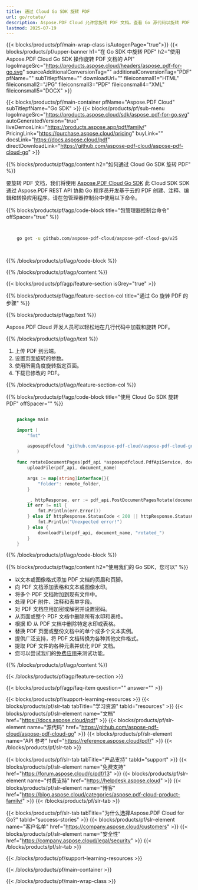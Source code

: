 ```yaml
---
title: 通过 Cloud Go SDK 旋转 PDF
url: go/rotate/
description: Aspose.PDF Cloud 允许您旋转 PDF 文档。查看 Go 源代码以旋转 PDF 文件。
lastmod: 2025-07-19
---
```


{{< blocks/products/pf/main-wrap-class isAutogenPage="true">}}
{{< blocks/products/pf/upper-banner h1="在 Go SDK 中旋转 PDF" h2="使用 Aspose.PDF Cloud Go SDK 操作旋转 PDF 文档的 API" logoImageSrc="https://products.aspose.cloud/headers/aspose_pdf-for-go.svg" sourceAdditionalConversionTag="" additionalConversionTag="PDF" pfName="" subTitlepfName="" downloadUrl="" fileiconsmall1="HTML" fileiconsmall2="JPG" fileiconsmall3="PDF" fileiconsmall4="XML" fileiconsmall5="DOCX" >}}

{{< blocks/products/pf/main-container pfName="Aspose.PDF Cloud" subTitlepfName="Go SDK" >}}
{{< blocks/products/pf/sub-menu logoImageSrc="https://products.aspose.cloud/sdk/aspose_pdf-for-go.svg"
autoGeneratedVersion="true"
liveDemosLink="https://products.aspose.app/pdf/family/" PricingLink="https://purchase.aspose.cloud/pricing" buyLink="" docsLink="https://docs.aspose.cloud/pdf"  directDownloadLink="https://github.com/aspose-pdf-cloud/aspose-pdf-cloud-go" >}}

{{% blocks/products/pf/agp/content h2="如何通过 Cloud Go SDK 旋转 PDF" %}}

要旋转 PDF 文档，我们将使用
[Aspose.PDF Cloud Go SDK](https://products.aspose.cloud/pdf/go/)
此 Cloud SDK SDK 通过 Aspose.PDF REST API 协助 Go 程序员开发基于云的 PDF 创建、注释、编辑和转换应用程序。请在包管理器控制台中使用以下命令。

{{% blocks/products/pf/agp/code-block title="包管理器控制台命令" offSpacer="true" %}}

```bash

     
    go get -u github.com/aspose-pdf-cloud/aspose-pdf-cloud-go/v25
     
     
```

{{% /blocks/products/pf/agp/code-block %}}

{{% /blocks/products/pf/agp/content %}}

{{< blocks/products/pf/agp/feature-section isGrey="true" >}}

{{% blocks/products/pf/agp/feature-section-col title="通过 Go 旋转 PDF 的步骤" %}}

{{% blocks/products/pf/agp/text %}}

Aspose.PDF Cloud 开发人员可以轻松地在几行代码中加载和旋转 PDF。

{{% /blocks/products/pf/agp/text %}}

1. 上传 PDF 到云端。
1. 设置页面旋转的参数。
1. 使用所需角度旋转指定页面。
1. 下载已修改的 PDF。

{{% /blocks/products/pf/agp/feature-section-col %}}

{{% blocks/products/pf/agp/code-block title="使用 Cloud Go SDK 旋转 PDF" offSpacer="" %}}

```go

    package main

    import (
        "fmt"

        asposepdfcloud "github.com/aspose-pdf-cloud/aspose-pdf-cloud-go/v25"
    )

    func rotateDocumentPages(pdf_api *asposepdfcloud.PdfApiService, document_name string, rotate_angle string, pages string, remote_folder string) {
        uploadFile(pdf_api, document_name)

        args := map[string]interface{}{
            "folder": remote_folder,
        }

        _, httpResponse, err := pdf_api.PostDocumentPagesRotate(document_name, rotate_angle, pages, args)
        if err != nil {
            fmt.Println(err.Error())
        } else if httpResponse.StatusCode < 200 || httpResponse.StatusCode > 299 {
            fmt.Println("Unexpected error!")
        } else {
            downloadFile(pdf_api, document_name, "rotated_")
        }
    }
```

{{% /blocks/products/pf/agp/code-block %}}

{{% blocks/products/pf/agp/content h2="使用我们的 Go SDK，您可以" %}}

+ 以文本或图像格式添加 PDF 文档的页眉和页脚。
+ 向 PDF 文档添加表格和文本或图像水印。
+ 将多个 PDF 文档附加到现有文件中。
+ 处理 PDF 附件、注释和表单字段。
+ 对 PDF 文档应用加密或解密并设置密码。
+ 从页面或整个 PDF 文档中删除所有水印和表格。
+ 根据 ID 从 PDF 文档中删除特定水印或表格。
+ 替换 PDF 页面或整份文档中的单个或多个文本实例。
+ 提供广泛支持，将 PDF 文档转换为各种其他文件格式。
+ 提取 PDF 文件的各种元素并优化 PDF 文档。
+ 您可以尝试我们的[免费应用](https://products.aspose.app/pdf/)来测试功能。

{{% /blocks/products/pf/agp/content %}}

{{< /blocks/products/pf/agp/feature-section >}}

{{< blocks/products/pf/agp/faq-item question="" answer="" >}}

{{< blocks/products/pf/support-learning-resources >}}
{{< blocks/products/pf/slr-tab tabTitle="学习资源" tabId="resources" >}}
{{< blocks/products/pf/slr-element name="文档" href="https://docs.aspose.cloud/pdf" >}}
{{< blocks/products/pf/slr-element name="源代码" href="https://github.com/aspose-pdf-cloud/aspose-pdf-cloud-go" >}}
{{< blocks/products/pf/slr-element name="API 参考" href="https://reference.aspose.cloud/pdf/" >}}
{{< /blocks/products/pf/slr-tab >}}

{{< blocks/products/pf/slr-tab tabTitle="产品支持" tabId="support" >}}
{{< blocks/products/pf/slr-element name="免费支持" href="https://forum.aspose.cloud/c/pdf/13" >}}
{{< blocks/products/pf/slr-element name="付费支持" href="https://helpdesk.aspose.cloud" >}}
{{< blocks/products/pf/slr-element name="博客" href="https://blog.aspose.cloud/categories/aspose.pdf-cloud-product-family/" >}}
{{< /blocks/products/pf/slr-tab >}}

{{< blocks/products/pf/slr-tab tabTitle="为什么选择Aspose.PDF Cloud for Go?" tabId="success-stories" >}}
{{< blocks/products/pf/slr-element name="客户名单" href="https://company.aspose.cloud/customers" >}}
{{< blocks/products/pf/slr-element name="安全性" href="https://company.aspose.cloud/legal/security" >}}
{{< /blocks/products/pf/slr-tab >}}

{{< /blocks/products/pf/support-learning-resources >}}

{{< /blocks/products/pf/main-container >}}

{{< /blocks/products/pf/main-wrap-class >}}



